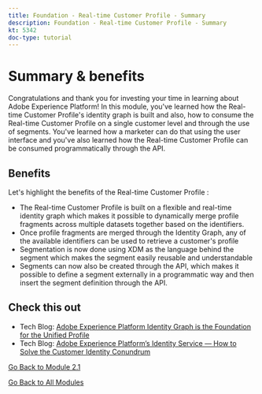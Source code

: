 ```yaml
---
title: Foundation - Real-time Customer Profile - Summary
description: Foundation - Real-time Customer Profile - Summary
kt: 5342
doc-type: tutorial
---
```

# Summary & benefits

Congratulations and thank you for investing your time in learning about Adobe Experience Platform! 
In this module, you've learned how the Real-time Customer Profile's identity graph is built and also, how to consume the Real-time Customer Profile on a single customer level and through the use of segments. You've learned how a marketer can do that using the user interface and you've also learned how the Real-time Customer Profile can be consumed programmatically through the API. 

## Benefits

Let's highlight the benefits of the Real-time Customer Profile :

- The Real-time Customer Profile is built on a flexible and real-time identity graph which makes it possible to dynamically merge profile fragments across multiple datasets together based on the identifiers.
- Once profile fragments are merged through the Identity Graph, any of the available identifiers can be used to retrieve a customer's profile
- Segmentation is now done using XDM as the language behind the segment which makes the segment easily reusable and understandable
- Segments can now also be created through the API, which makes it possible to define a segment externally in a programmatic way and then insert the segment definition through the API.

## Check this out

- Tech Blog: [Adobe Experience Platform Identity Graph is the Foundation for the Unified Profile](https://medium.com/adobetech/adobe-experience-platform-identity-graph-is-the-foundation-for-the-unified-profile-e8435d26dce7)
- Tech Blog: [Adobe Experience Platform’s Identity Service — How to Solve the Customer Identity Conundrum](https://medium.com/adobetech/adobe-experience-platforms-identity-service-how-to-solve-the-customer-identity-conundrum-f95e22d16ea9)

[Go Back to Module 2.1](./real-time-customer-profile.md)

[Go Back to All Modules](../../../overview.md)

